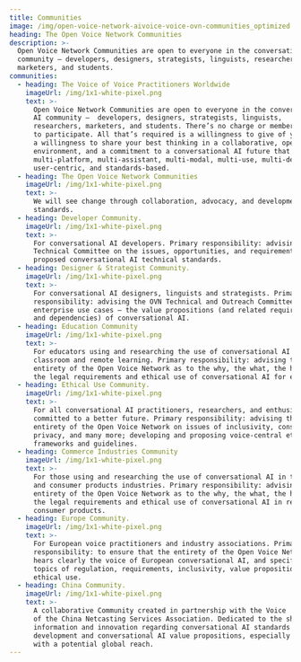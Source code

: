 ```yaml
---
title: Communities
image: /img/open-voice-network-aivoice-voice-ovn-communities_optimized.jpg
heading: The Open Voice Network Communities
description: >-
  Open Voice Network Communities are open to everyone in the conversational AI
  community – developers, designers, strategists, linguists, researchers,
  marketers, and students. 
communities:
  - heading: The Voice of Voice Practitioners Worldwide
    imageUrl: /img/1x1-white-pixel.png
    text: >-
      Open Voice Network Communities are open to everyone in the conversational
      AI community –  developers, designers, strategists, linguists,
      researchers, marketers, and students. There’s no charge or membership fee
      to participate. All that’s required is a willingness to give of your time,
      a willingness to share your best thinking in a collaborative, open
      environment, and a commitment to a conversational AI future that is
      multi-platform, multi-assistant, multi-modal, multi-use, multi-device,
      user-centric, and standards-based.
  - heading: The Open Voice Network Communities
    imageUrl: /img/1x1-white-pixel.png
    text: >-
      We will see change through collaboration, advocacy, and development of
      standards.
  - heading: Developer Community.
    imageUrl: /img/1x1-white-pixel.png
    text: >-
      For conversational AI developers. Primary responsibility: advising the OVN
      Technical Committee on the issues, opportunities, and requirements for
      proposed conversational AI technical standards.
  - heading: Designer & Strategist Community.
    imageUrl: /img/1x1-white-pixel.png
    text: >-
      For conversational AI designers, linguists and strategists. Primary
      responsibility: advising the OVN Technical and Outreach Committees on
      enterprise use cases – the value propositions (and related requirements
      and dependencies) of conversational AI.
  - heading: Education Community
    imageUrl: /img/1x1-white-pixel.png
    text: >-
      For educators using and researching the use of conversational AI for
      classroom and remote learning. Primary responsibility: advising the
      entirety of the Open Voice Network as to the why, the what, the how, and
      the legal requirements and ethical use of conversational AI for education.
  - heading: Ethical Use Community.
    imageUrl: /img/1x1-white-pixel.png
    text: >-
      For all conversational AI practitioners, researchers, and enthusiasts
      committed to a better future. Primary responsibility: advising the
      entirety of the Open Voice Network on issues of inclusivity, consent,
      privacy, and many more; developing and proposing voice-central ethical use
      frameworks and guidelines.
  - heading: Commerce Industries Community
    imageUrl: /img/1x1-white-pixel.png
    text: >-
      For those using and researching the use of conversational AI in the retail
      and consumer products industries. Primary responsibility: advising the
      entirety of the Open Voice Network as to the why, the what, the how, and
      the legal requirements and ethical use of conversational AI in retail and
      consumer products.
  - heading: Europe Community.
    imageUrl: /img/1x1-white-pixel.png
    text: >-
      For European voice practitioners and industry associations. Primary
      responsibility: to ensure that the entirety of the Open Voice Network
      hears clearly the voice of European conversational AI, and specifically on
      topics of regulation, requirements, inclusivity, value propositions, and
      ethical use.
  - heading: China Community.
    imageUrl: /img/1x1-white-pixel.png
    text: >-
      A collaborative Community created in partnership with the Voice  Committee
      of the China Netcasting Services Association. Dedicated to the sharing of
      information and innovation regarding conversational AI standards
      development and conversational AI value propositions, especially those
      with a potential global reach.
---
```


